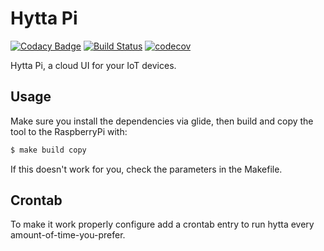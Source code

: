 # Hytta Pi

[![Codacy Badge](https://api.codacy.com/project/badge/Grade/8b40644f6fb3434db1e8ae7175c65e3c)](https://www.codacy.com/app/lucavallin/hytta-pi?utm_source=github.com&amp;utm_medium=referral&amp;utm_content=lucavallin/hytta-pi&amp;utm_campaign=Badge_Grade)
[![Build Status](https://travis-ci.org/lucavallin/hytta-pi.svg?branch=master)](https://travis-ci.org/lucavallin/hytta-pi)
[![codecov](https://codecov.io/gh/lucavallin/hytta-pi/branch/master/graph/badge.svg)](https://codecov.io/gh/lucavallin/hytta-pi)



Hytta Pi, a cloud UI for your IoT devices.


## Usage

Make sure you install the dependencies via glide, then build and copy the tool to the RaspberryPi with:

```sh
$ make build copy
```

If this doesn't work for you, check the parameters in the Makefile.

## Crontab

To make it work properly configure add a crontab entry to run hytta every amount-of-time-you-prefer.
